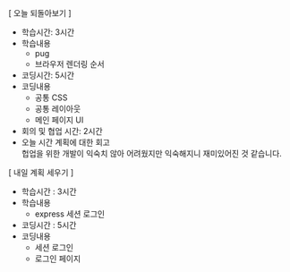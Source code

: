 [ 오늘 되돌아보기 ]
- 학습시간: 3시간
- 학습내용
    - pug
    - 브라우저 렌더링 순서
- 코딩시간: 5시간
- 코딩내용
    - 공통 CSS
    - 공통 레이아웃
    - 메인 페이지 UI
- 회의 및 협업 시간: 2시간
- 오늘 시간 계획에 대한 회고 <br/>
    헙업을 위한 개발이 익숙치 않아 어려웠지만 익숙해지니 재미있어진 것 같습니다.

[ 내일 계획 세우기 ]
- 학습시간 : 3시간
- 학습내용
    - express 세션 로그인
- 코딩시간 : 5시간
- 코딩내용
    - 세션 로그인
    - 로그인 페이지 